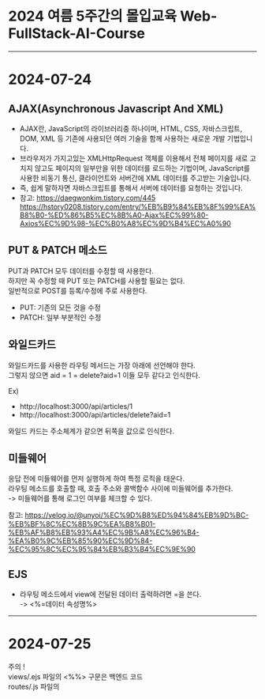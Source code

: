 # 2024 여름 5주간의 몰입교육 Web-FullStack-AI-Course

---

# 2024-07-24

## AJAX(Asynchronous Javascript And XML)

- AJAX란, JavaScript의 라이브러리중 하나이며, HTML, CSS, 자바스크립트, DOM, XML 등 기존에 사용되던 여러 기술을 함께 사용하는 새로운 개발 기법입니다.
- 브라우저가 가지고있는 XMLHttpRequest 객체를 이용해서 전체 페이지를 새로 고치지 않고도 페이지의 일부만을 위한 데이터를 로드하는 기법이며, JavaScript를 사용한 비동기 통신, 클라이언트와 서버간에 XML 데이터를 주고받는 기술입니다.
- 즉, 쉽게 말하자면 자바스크립트를 통해서 서버에 데이터를 요청하는 것입니다.
- 참고: https://daegwonkim.tistory.com/445  
   https://hstory0208.tistory.com/entry/%EB%B9%84%EB%8F%99%EA%B8%B0-%ED%86%B5%EC%8B%A0-Ajax%EC%99%80-Axios%EC%9D%98-%EC%B0%A8%EC%9D%B4%EC%A0%90

## PUT & PATCH 메소드

PUT과 PATCH 모두 데이터를 수정할 때 사용한다.  
하지만 꼭 수정할 때 PUT 또는 PATCH를 사용할 필요는 없다.  
일반적으로 POST를 등록/수정에 주로 사용한다.

- PUT: 기존의 모든 것을 수정
- PATCH: 일부 부분적인 수정

## 와일드카드

와일드카드를 사용한 라우팅 메서드는 가장 아래에 선언해야 한다.  
그렇지 않으면 aid = 1 = delete?aid=1 이들 모두 같다고 인식한다.

Ex)

- http://localhost:3000/api/articles/1
- http://localhost:3000/api/articles/delete?aid=1

와일드 카드는 주소체계가 같으면 뒤쪽을 값으로 인식한다.

## 미들웨어

응답 전에 미들웨어를 먼저 실행하게 하여 특정 로직을 태운다.  
라우팅 메소드를 호출할 때, 호출 주소와 콜백함수 사이에 미들웨어를 추가한다.  
-> 미들웨어를 통해 로그인 여부를 체크할 수 있다.

참고: https://velog.io/@unyoi/%EC%9D%B8%ED%94%84%EB%9D%BC-%EB%BF%8C%EC%8B%9C%EA%B8%B01-%EB%AF%B8%EB%93%A4%EC%9B%A8%EC%96%B4-%EA%B0%9C%EB%85%90%EC%9D%84-%EC%95%8C%EC%95%84%EB%B3%B4%EC%9E%90

## EJS

- 라우팅 메소드에서 view에 전달된 데이터 출력하려면 =을 쓴다.  
  -> <%=데이터 속성명%>

---

# 2024-07-25

주의 !  
views/.ejs 파일의 <%%> 구문은 백엔드 코드  
routes/.js 파일의 <script> 구문은 프론트엔드 코드

## 시맨틱 태그(Semantic Tag)

- html에서 페이지가 어떤 내용의 영역인지 유추할 수 있도록 태그 이름에 의미를 부여한다.
  사실 div 태그로 해도 상관없다.

- 똑같은 div로 하는 것보다 시맨틱 태그를 사용하는 것이 검색 엔진을 최적화할 수 있다.
  Ex) nav, main, article

## view 화면 컴포넌트 재사용

- Include 방식

  - 각각 물리적인 파일로 존재한다.
  - html 태그 영역, script 태그 영역, css 영역은 여전히 중복된다.

- 레이아웃
  - 레이아웃에는 실제 컨텐츠를 제외한 공통 부분만 포함한다.
  - 레이아웃에서 <%- %> 태그를 이용해 통합한다.
  - <body>, <meta>(검색 엔진 최적화), <style>, <script> html 태그를 적용할 수 있다.

-> 기본적으로는 레이아웃 기술을 사용하고, 레이아웃을 적용해도 중복되는 부분은 부분적으로 Include 파일로 따로 뺀다.

---

# 2024-07-26

## DBMS

데이터 관리 SW 시스템

### RDBMS

- RDBMS 특징
  - 결함이 없는 데이터를 안정적으로 영구적으로 관리하는 것이 주요 목적
  - 데이터 수가 많으면 RDBMS는 속도가 떨어진다.
  - DB 서버 복제가 오래 걸린다.
  - 속도보다 무결성 데이터 수집을 목적으로 한다 !
  - Constraints(제약사항)을 이용하여 무결성 데이터를 수집한다.(데이터에 결함이 있다면, 에러를 발생시킨다.)
  - Ex) MySQL, MariaDB(MySQL과 유사), PostgreSQL
- RDBMS 구조
  - Databases - Tables - Rows - Columns
  - TABLE간의 관계 기반 정형 데이터 관리
  - TABLE의 관리 항목은 사용자 관리 항목(제목, 내용 등)과 시스템 관리 항목(ID, 등록일시, IP 등)으로 나뉜다.

### NoSQL

- 관계형 데이터베이스의 한계를 극복
- 빠른 응답 속도, 높은 가용성(사용자가 늘어남에 따라 자원(DB 서버)을 늘렸다 줄였다 가능), 확장성(DB 서버를 실시간으로 복제해서 확장하는 것이 자유롭다.
  -> Scale-Up:단일 서버 CPU/메모리 추가, Scale-Out:서버를 추가), 가용성(백업(스탠바이)서버 없이 사용 중에 실시간으로 DB 서버가 늘릴 수 있다.)
- 데이터 양이 많고(빅데이터), 데이터 구조가 정해져있지 않은 경우 NoSQL을 사용한다.
- 정형 데이터 방식으로도, 비정형 데이터도 관리할 수 있다.
- 실시간으로 확장이 가능하다.
- 트래픽을 예측할 수 없는 경우 사용된다.

- Document DB
  Ex) MongoDB
- KEY-VALUE DB
  Ex) REDIS

---

# 2024-07-29

## MySQL

- Schema(=Database)
- Character Set은 utf8mb4(utf8에 이모지를 포함한 최신 버전)
- collation은 unicode_ci를 선택하면 정렬을 할 수 있다.

### MySQL 데이터 유형

- 문자형
  - CHAT(고정길이형)
    - 문자열 고정길이는 해당 길이만큼 사이즈를 사용한다.
    - 실제 데이터가 안들어가도, 데이터 길이가 고정된 형태 데이터 입력
    - 길이가 정해져 있는 데이터를 사용할 때 CHAR를 사용한다.
  - VARCHAR(가변길이형)
    - 문자열 가변길이
    - 알파벳 한 글자: 1byte, 유니코드 한 글자: 2byte
  - TEXT
    - 1000자리 이상의 긴 문자열

### MySQL TABLE 제약조건

    - PK(Primary Key)
    - NN(Not Null)
        NULL은 Data가 입력 안된 초기 상태, 공백 문자는 값이 들어가 있다.
    - UQ(Unique Key)
        Primary Key는 Unique Key
    - ZF(Zero Fill)
        남는 공간은 0으로 채운다.
    - AI(Auto Increment)
        자동 증가

## Model

데이터의 구조를 프로그래밍 언어로 표현한 클래스  
물리적인 테이블을 백엔드에서 제어하기 위함

- Data Model: DB의 TABLE과 1대1 매핑된다.
- View Model: 화면의 구조가 기준
- DTO Model: 여러 모델의 데이터를 하나의 모델로 준다.

## ORM

모델과 물리적인 TABLE을 1대1 매핑해 모델을 통해 관리한다.  
ORM 프레임워크에서 동적으로 SQL 쿼리를 만들어준다.

## Code First & Model First

코드로 모델을 만들고, DB를 적용한다.  
새로운 프로젝트를 만들 때 사용한다.

- Database First
  - 만들어진 DB를 바탕으로 코드에 적용한다.
  - 이미 운영 중인 시스템에 사용한다.

## /model/index.js

index.js는 물리적인 데이터베이스 그 자체를 가리킨다.

---

# 2024-07-31

사용자 사이트는 UI/UX도 좋아야 하고, 디자인도 최신 트렌드를 따라가기 위해 프론트와 백엔드를 나눠서 개발하지만,  
관라지 사이트는 디자인을 신경 쓸 필요가 없기 때문에, 백엔드에서 모든 것을 개발하기도 한다.

## Socket.io 모듈

### 클라이언트 -> 서버로 전송한 메시지 수신

- on 메소드
  현재 접속되어 있는 클라이언트로부터 메시지를 수신하려면 on 메소드 사용 - io.on - 'connection' : socket.io의 기본 이벤트, 사용자가 웹사이트에 접속하면 자동으로 발생하는 이벤트 - socket.on - 해당 클라이언트에서 메세지를 보낸다.

### 서버 -> 클라이언트로 메시지 전송

- emit 메소드
  - io.emit
    - 서버가 현재 접속해있는 모든 클라이언트에게 이벤트 전달
    - io.emit은 연결된 모든 클라이언트를 대상으로 한다.
      -> 따라서 sender인 socket에 해당되는 client에게도 전달된다.
  - socket.emit
    - 서버쪽에서 event를 발생시키는 함수
    - 서버에서 이벤트 발생시키면 클라이언트 페이지의 해당 이벤트 리스너에서 처리
    - 해당 소켓을 통해 클라이언트에게 메시지 전송
    - sender인 socket의 클라이언트는 제외한다.

참고: https://velog.io/@rzee/Node.js-Socket.io-%EB%AA%A8%EB%93%88-.emit-.on  
https://velog.io/@nittre/NodeJS-io.emitio.sockets.emit%EA%B3%BC-socket.broadcast.emit%EC%9D%98-%EC%B0%A8%EC%9D%B4

## CORS

- 같은 서버 도메인이 아닌 다른 도메인에서 데이터를 호출할 때, 차단되어 CORS 이슈가 생긴다.
  -> 동일 출처 원칙을 위반
- 허용된 도메인에 대해서 데이터/소캣 기능을 제공할 수 있도록 CORS 설정이 필요하다.
- 데이터를 제공하는 도메인과 사용하는 도메인이 다르면, 시스템 상에서 차단한다.
- 도메인을 등록하면 사용할 수 있다.
- restful, 채팅 서버에서 CORS 이슈가 많이 발생한다.

## JWT

JSON 형식의 데이터를 암호화해 놓은 토큰

- 토큰을 까보면 JSON 데이터가 들어있다.
- 토큰에 담겨져있는 데이터는 바꿀 수 없다.
  -> 바꾸면 깨져버리기 때문에 안전하다.
- JWT 토큰의 형식
  - HEADER: 토큰 종류와 해시 알고리즘 정보 제공
  - PAYLOAD: 토큰으로 저장하는 실제 데이터인 JSON 데이터를 인코딩하여 저장하는 영역
  - SIGNATURE: 일련의 문자열로 서버에서 발급해준 특정 문자열로 시그니처 값을 통해서 사버의 값과 비교해 토큰이 변조되었는지 여부를 확인할 수 있는 값 설정.
- PAYLOAD 영역에 들어있다.
- 토큰을 만들 때도 인증키가 필요하고, 까볼 때 만들때 사용했던 인증키가 필요하다.(양방향 암호화)

### Q, JWT 토큰을 왜 쓰는가?

- 용도
  이기종 시스템 간의 데이터 상호교환을 통한 시스템 통합수단으로 사용
- 오리지널 데이터를 변조없이 주고 받을 수 있다.
- JWT토큰은 기본적으로 변조 불가능하다.
- 난독화/복호화 사용이 간편해 각종 시스템간 데이터 교환 표준 포맷으로 사용된다.

---

# 2024-08-01

## RESTful

Q. REST API와 RESTful API의 차이는 뭘까?
RESTful은 REST의 설계 규칙을 잘 지켜서 설계된 API를 RESTful한 API라고 합니다.  
 즉, REST의 원리를 잘 따르는 시스템을 RESTful이란 용어로 지칭됩니다.

참고: https://dev-coco.tistory.com/97

라우터 파일은 업무 단위로 나누는 것이 좋다.

## JWT

로그인 한 사용자의 정보를 유지한다.  
로그인을 했는지 안했는지 확인

- 랜덤한 JWT 토큰 시크릿 키 만들기
  참고: https://velog.io/@5w31892p/JWT-Secret-Key-%EC%83%9D%EC%84%B1

- JWT 까보기
  https://jwt.io/
  JWT 토큰에는 공개되도 괜찮은 데이터만 담아야 한다.
  JWT 토큰이 localStorage에 담겼을 때, 그걸 저 사이트를 통해 까볼 수 있다.
  JWT를 까봤을 때 중요한 개인정보가 담겼으면, 유출될 수 있다.
  -> JWT 토큰에 개인정보를 담을 경우, 암호화해서 담아야한다.

---

# 2024-08-02

## 서버 세션

세션(서버 메모리)을 만들어 특정 도메인에셔 발급해준 쿠키를 갖는다.  
브라우저의 헤더에 쿠키가 들어있어, 서버에서는 브라우저에서 요청을 할 때, 토큰을 가져와서 읽어본다.

### 쿠키

- 텍스트 파일
- 서버에서 발급한다.
- 세션을 만들 때 쿠키를 같이 굽는다.
- 세션은 로그인하는 사용자마다 만든다.
- 세션은 고유한 id를 가지는데, 세션 id라고 한다.
- 세션 아이디를 쿠키에 저장한다.
- 서버에 요청할 때마다, 쿠키 값을 추출한다.

### 분산 서버

사용자가 적으면 한 대의 서버로도 충분하다.  
동접자가 많아지면 서버를 더 두고, 로드밸런서를 통해 관리한다.  
여러 대의 서버를 두는 것을 분산 서버라고 한다.

- 문제
  한 대의 서버를 통해 로그인을 관리하면 문제가 없는데, 분산 서버를 기반으로 사용하면 세션 문제가 생긴다.  
  -> 요청과 응답이 있을 때마다 어느 서버로 보낼지는 모른다.  
  -> 1번 서버에서는 로그인을 해서 세션이 생겼는데, 다른 페이지를 들어갔더니 2번 서버에서 세션이 없어서 다시 로그인을 해야하는 세션 이슈가 생길 수 있다.

- 해결
  세션을 메모리에 저장하는 것이 아니라, DB에 저장한다.(주로 Redis)

## 클라우드 컴퓨팅

물리적인 컴퓨터를 보다 더 효율적으로 사용할 수 있도록 사용방법을 바꾼다.  
빅데이터를 저장하고 관리할 수 있다.  
하드웨어는 같다. 물리적인 서버는 변화가 없다.

### 하드웨어 가상화 기술
- 호스트 가상화 기술 환경
    - Host OS를 설치하고, 그 위에 가상화 소프트웨어를 설치하고, 그 위에 어플리케이션을 설치한다.
    - 사용자 환경에서 가상화 기술 시용
        -> 가상화 소프트웨어: VMWare, Virtual Box
- 하이퍼바이저 가상화 기술 환경
    - Host OS를 설치하지 않고, 하드웨어위에 하이퍼바이저 소프트웨어를 설치한다.
    - 실행 속도와 성능이 더 좋다.
    -> Ex) 마이크로소프트의 Hyper-V, Citrix Xen Hypervisor

-> 클라우드는 하드웨어 가상화 기술이라고 할 수 있다 !

### 클라우드 기반 서비스
- On-Promise
    - 1 하트웨어, 1 OS
    - 문제: 오래 걸림
    - 옛날 방식
    - 모든 걸 다 해야 됨
- IaaS (Infrastructure as a Service) (=이아스)
    - Hypervisor(가상화 소프트웨어)가 설치됨
    - 필요한 OS를 VM에 만든다.
    - 기싱 사버에 소스를 올린다.
    - OS 만드는 거 빠름
    - 문제: 소스가 배포되고, 소스가 돌아갈 수 있도록 Off-the-shelf 작업(런타임 환경 구성)을 해야 한다. -> 오래 걸림
- CaaS (Containers-as-a-Service) (=카스)
    - 개발 소스와 개발 소스가 작동할 수 있는 런타임 환경을 묶어서 하나의 Container(도커 파일)를 배포한다.
    - Off-the-shelf 작업을 안해도 된다.
    - 효율적이다.

### 클라우드 컴퓨팅 서비스
- IaaS
    - 내 입맛에 맞게 구성 가능
    - OS 만들어야 함.
    - 싸다.
- CaaS
    - 제일 비싸다.
    - 개발 소스만 배포하면 바로 돌아간다.
    - OS 만들 필요 X, 가상 컴퓨터 공간을 제공해준다.
    - 개발자가 할 일이 없음
    - IaaS의 진보된 방식
- PaaS
    - OS, 런타임 환경, DBMS 모두 제공
    - 어플리케이션만 배포하면 된다.
    - Serverless
    - 완성된 백엔드를 제공 Ex) Firebase
- FaaS
    - MSA
- SaaS
    - 완성된 소프트웨어
    - 회원가입을 하고 결제해서 빌려쓴다.
    - Ex) Notion

참고: https://velog.io/@choidazzi/IaaS-vs-PaaS-vs-SaaS-vs-FaaS-vs-CaaS

### 아키텍처
    - 모놀리식(Monolithic Architecture)
        - 모든 기능이 유기적으로 연결되어 있기 때문에, 올릴 때 통째로 배포해야 한다.
        - 단점: 사용자가 있든 없든 항상 서버를 올려놔야 한다. -> 고정 비용이 많이 든다.
    - MSA(MicroService Architecture)
        - 기능단위로 각각의 기술로 개발되고, 각자 독립적으로 배포/서비스된된다.
        - 하나의 기능을 수정하면 다 올릴 필요없이 그것만 배포하면 된다. -> 유지보수가 쉽다.
        - 사용자 트래픽을 예측할 수 없을 때 좋다.
            -> 사용자 요청이 늘어나면, 서버를 자동으로 늘린다. 사용자가 없어지면 서버가 다시 줄어든다.
        - 사용자가 요청했을 때만 작동하기 때문에, 사용한 만큼만 비용을 내면 된다.
            -> MSA를 사용하면서 클라우드 환경에서 서비스하는 기술을 "서버리스"라고 한다.  
            -> FaaS는 서버리스의 하위집합
        - 어려움
    -> 보통 섞어서 개발한다. 모든 기능을 MSA로 개발하는 것이 좋은 게 아니다.  
        유기적이어야 하는 기능/트래픽이 정적인 기능은 모놀리식으로, 사용자 요청이 많은 기능만 MSA로 개발하면 된다. 특정 기간에 갑자기 몰리면 MSA로 개발한다.  

참고: https://velog.io/@jeongbeom4693/MSA-%EB%A7%88%EC%9D%B4%ED%81%AC%EB%A1%9C%EC%84%9C%EB%B9%84%EC%8A%A4-%EC%BD%94%EB%94%A9-%EA%B3%B5%EC%9E%91%EC%86%8C-1%EC%9E%A5

